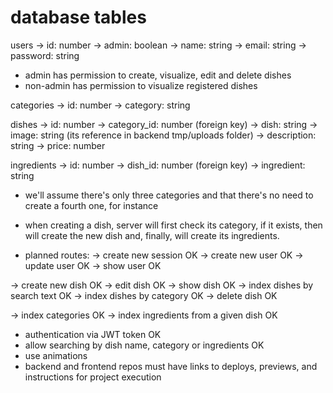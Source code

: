 # database tables

users
-> id: number
-> admin: boolean
-> name: string
-> email: string
-> password: string

* admin has permission to create, visualize, edit and delete dishes
* non-admin has permission to visualize registered dishes

categories
-> id: number
-> category: string

dishes
-> id: number
-> category_id: number (foreign key)
-> dish: string
-> image: string (its reference in backend tmp/uploads folder)
-> description: string
-> price: number

ingredients
-> id: number
-> dish_id: number (foreign key)
-> ingredient: string

* we'll assume there's only three categories and that there's no need to create a fourth one, for instance
* when creating a dish, server will first check its category, if it exists, then will create the new dish and, finally, will create its ingredients.

* planned routes:
-> create new session OK
-> create new user OK
-> update user OK
-> show user OK

-> create new dish OK
-> edit dish OK
-> show dish OK
-> index dishes by search text OK
-> index dishes by category OK
-> delete dish OK

-> index categories OK
-> index ingredients from a given dish OK

* authentication via JWT token OK
* allow searching by dish name, category or ingredients OK
* use animations
* backend and frontend repos must have links to deploys, previews, and instructions for project execution
